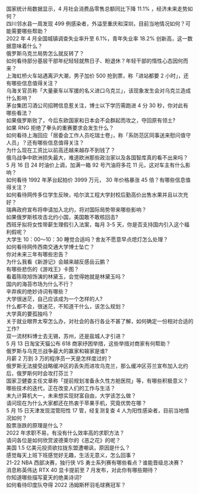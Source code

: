 国家统计局数据显示，4 月社会消费品零售总额同比下降 11.1% ，经济未来走势如何？  
四川邻水县一周发现 499 例感染者，外溢至重庆和深圳，目前当地情况如何？可能需要哪些帮助？  
2022 年 4 月全国城镇调查失业率升至 6.1%，青年失业率 18.2% 创新高，这一数据意味着什么？  
俄罗斯乌克兰局势怎么就反转了？  
如何看待部分基层干部年纪轻轻就熬日子、盼退休？年轻干部的惰性心态因何而来？  
上海虹桥火车站遇离沪大潮，男子加价 500 抢到票，称「进站都要 2 小时」，还有哪些信息值得关注？  
乌海关官员称「大量豪车以军援的名义进口乌克兰」，该现象发生会对乌克兰造成什么影响？  
茅台集团习酒公司招聘信息惹关注，博士以下学历需跑进 4 分 30 秒，你对此有哪些看法？  
如果俄罗斯败了，今后东欧国家和日本会不会群起而攻之，夺回原有领土?  
如果 RNG 拒绝了拳头的重赛要求会发生什么？  
如何看待上海回应「居委会工作人员吃瑞士卷」，称「系防范区同事送来慰问值守人员」？还有哪些信息值得关注？  
为什么现在工资比以前高还越来越存不到钱了？  
俄乌战争中欧洲损失最大，难道欧洲那些政治家以及各国智库真的看不出来吗？  
5 月 16 日 24 时油价上调，加满一箱 92 号汽油将多花 11 元，这对车主有什么影响？  
如何看待 1992 年茅台起拍价 3999 万元， 30 年价格暴涨 45 倍？有哪些信息值得关注？  
如何看待网传多位学生反映，哈尔滨工程大学封校后勤高价出售水果并且以次充好？  
瑞典政府宣布将申请加入北约，将对国际局势带来哪些影响？  
如果俄罗斯核攻击北约小国，美国敢不敢核回击?  
西班牙拟将女性带薪生理假引入法案，每月 3-5 天，你是否支持国内引入这个福利假呢？  
大学生 10：00～10：30 睡觉合适吗？舍友不愿意早点熄灯怎么处理？  
如何看待网传西南交通大学博士坠亡？  
你对未来三年有哪些忠告？  
为什么我看《新游记》会越来越反感岳云鹏？  
有哪些悲伤的《游戏王》卡图？  
看着陈晓旭饰演的林黛玉，会觉得她就是林黛玉吗？  
国内的海苔市场为什么不行？  
辛弃疾的绝妙诗词有哪些？  
大学很迷茫，自己应该成为一个怎样的人?  
什么都不会，很迷茫，不知道干什么，该怎么规划？  
大学真的要孤独吗？  
关于就业眼界太窄怎么办，对社会的各行各业不甚了解，如何确定一份相对合适的工作?  
双一流材料博士去无锡，苏州，还是盐城人才引进？  
5 月 13 日淘宝天猫公布 618 商家纾困举措，这些举措对商家有何帮助？  
俄罗斯与乌克兰战争最大的赢家和输家是谁?  
月薪 2 万到 3 万的程序员一天是怎样度过的？  
俄罗斯无法接受战略缓冲区的丢失而进攻乌克兰，那么缓冲区芬兰宣布加入北约后，俄罗斯何时会攻打芬兰？  
国家卫健委主任文章称「提前规划准备永久性方舱医院」等，有哪些积极意义？  
哪些技术的迭代，正在改变人们的工作与生活？  
末九计算机大一，未来想实现财富自由，大学该怎么做？  
请问现在为什么大家都还在热衷于苹果手机，究竟优势在哪？  
5 月 15 日天津发现混管阳性 17 管，经复测复查 4 人为阳性感染者，目前当地情况如何？  
股票涨跌的原理是什么？  
2022 年求职不易，有没有什么效率高的求职方法？  
请问各位是如何欣赏波德莱尔的《恶之花》的呢？  
美国 1.5 亿美元投资欲拉拢东盟遭嘲讽，原因是什么？  
感觉每天上班下班感觉好无趣，生活无意义，怎么回事？  
21-22 NBA 西部决赛，独行侠 VS 勇士系列赛有哪些看点？谁能晋级总决赛？  
消息称英伟达 RTX 40 显卡提前至 7 月发布，对此你有哪些期待？  
你知道哪些描写夏天的绝美诗词?  
如何看待印度队夺得 2022 汤姆斯杯羽毛球赛冠军？  

